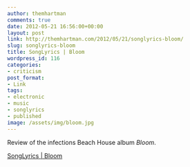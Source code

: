 ```yaml
---
author: themhartman
comments: true
date: 2012-05-21 16:56:00+00:00
layout: post
link: http://themhartman.com/2012/05/21/songlyrics-bloom/
slug: songlyrics-bloom
title: SongLyrics | Bloom
wordpress_id: 116
categories:
- criticism
post_format:
- Link
tags:
- electronic
- music
- songlyrics
- published
image: /assets/img/bloom.jpg
---
```


Review of the infections Beach House album _Bloom_.

[SongLyrics | Bloom](http://www.songlyrics.com/news/album-reviews/album-review-beach-house-bloom/)
